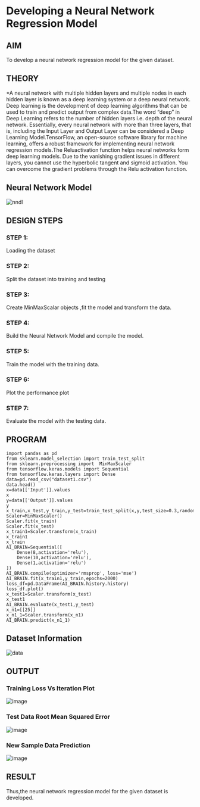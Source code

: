 # Developing a Neural Network Regression Model

## AIM

To develop a neural network regression model for the given dataset.

## THEORY

*A neural network with multiple hidden layers and multiple nodes in each hidden layer is known as a deep learning system or a deep neural network. Deep learning is the development of deep learning algorithms that can be used to train and predict output from complex data.The word “deep” in Deep Learning refers to the number of hidden layers i.e. depth of the neural network. Essentially, every neural network with more than three layers, that is, including the Input Layer and Output Layer can be considered a Deep Learning Model.TensorFlow, an open-source software library for machine learning, offers a robust framework for implementing neural network regression models.The Reluactivation function helps neural networks form deep learning models. Due to the vanishing gradient issues in different layers, you cannot use the hyperbolic tangent and sigmoid activation. You can overcome the gradient problems through the Relu activation function.


## Neural Network Model

![nndl](https://user-images.githubusercontent.com/75235818/187114617-93240bd0-90aa-45bb-a8fa-ccaac0af9617.png)

## DESIGN STEPS

### STEP 1:

Loading the dataset

### STEP 2:

Split the dataset into training and testing

### STEP 3:

Create MinMaxScalar objects ,fit the model and transform the data.

### STEP 4:

Build the Neural Network Model and compile the model.

### STEP 5:

Train the model with the training data.

### STEP 6:

Plot the performance plot

### STEP 7:

Evaluate the model with the testing data.

## PROGRAM
```
import pandas as pd
from sklearn.model_selection import train_test_split
from sklearn.preprocessing import  MinMaxScaler
from tensorflow.keras.models import Sequential
from tensorflow.keras.layers import Dense
data=pd.read_csv("dataset1.csv")
data.head()
x=data[['Input']].values
x
y=data[['Output']].values
y
x_train,x_test,y_train,y_test=train_test_split(x,y,test_size=0.3,random_state=33)
Scaler=MinMaxScaler()
Scaler.fit(x_train)
Scaler.fit(x_test)
x_train1=Scaler.transform(x_train)
x_train1
x_train
AI_BRAIN=Sequential([
    Dense(8,activation='relu'),
    Dense(10,activation='relu'),
    Dense(1,activation='relu')
])
AI_BRAIN.compile(optimizer='rmsprop', loss='mse')
AI_BRAIN.fit(x_train1,y_train,epochs=2000)
loss_df=pd.DataFrame(AI_BRAIN.history.history)
loss_df.plot()
x_test1=Scaler.transform(x_test)
x_test1
AI_BRAIN.evaluate(x_test1,y_test)
x_n1=[[25]]
x_n1_1=Scaler.transform(x_n1)
AI_BRAIN.predict(x_n1_1)

```

## Dataset Information

![data](https://user-images.githubusercontent.com/75235818/187115162-0f3b2379-80cf-4bec-851c-a27c6f0fe901.png)


## OUTPUT

### Training Loss Vs Iteration Plot

![image](https://user-images.githubusercontent.com/75235293/187086647-6e61584c-5f94-4d52-a31c-d4189daa984b.png)


### Test Data Root Mean Squared Error

![image](https://user-images.githubusercontent.com/75235293/187086691-3307bc1e-5eac-4718-8e94-89d7729125cd.png)


### New Sample Data Prediction
![image](https://user-images.githubusercontent.com/75235293/187086786-cf327d8c-756e-4df5-8528-c00c2057bce7.png)



## RESULT

Thus,the neural network regression model for the given dataset is developed.
